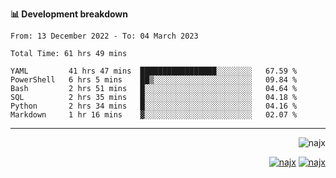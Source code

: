 <b>📊 Development breakdown</b>
<!--START_SECTION:waka-->

```text
From: 13 December 2022 - To: 04 March 2023

Total Time: 61 hrs 49 mins

YAML         41 hrs 47 mins  █████████████████░░░░░░░░   67.59 %
PowerShell   6 hrs 5 mins    ██▒░░░░░░░░░░░░░░░░░░░░░░   09.84 %
Bash         2 hrs 51 mins   █░░░░░░░░░░░░░░░░░░░░░░░░   04.64 %
SQL          2 hrs 35 mins   █░░░░░░░░░░░░░░░░░░░░░░░░   04.18 %
Python       2 hrs 34 mins   █░░░░░░░░░░░░░░░░░░░░░░░░   04.16 %
Markdown     1 hr 16 mins    ▓░░░░░░░░░░░░░░░░░░░░░░░░   02.07 %
```

<!--END_SECTION:waka-->
-----
<p align="right">
  <img src="https://komarev.com/ghpvc/?username=najx&label=GitHub%20Profile%20Views&color=yellow&style=flat" alt="najx" />
</p align="center">
<p align="right">
  <a href="https://www.linkedin.com/in/abdx"><img src="https://img.shields.io/badge/LinkedIn--_.svg?style=social&logo=linkedin" alt="najx"></a>
  <a href="https://stackoverflow.com/users/19588110/najim-abdelmoula"><img src="https://img.shields.io/badge/Stack Overflow--_.svg?style=social&logo=stackoverflow" alt="najx"></a>
</p align="center">
